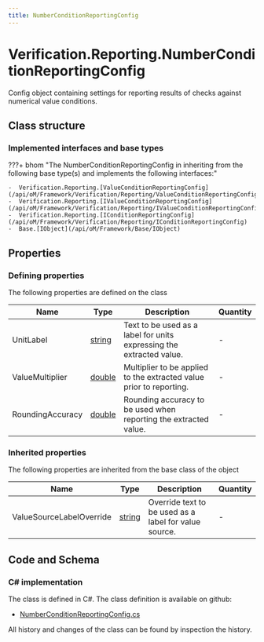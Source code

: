 ```yaml
---
title: NumberConditionReportingConfig
---
```


# Verification.Reporting.NumberConditionReportingConfig

Config object containing settings for reporting results of checks against numerical value conditions.

## Class structure

### Implemented interfaces and base types

???+ bhom "The NumberConditionReportingConfig in inheriting from the following base type(s) and implements the following interfaces:"

    -  Verification.Reporting.[ValueConditionReportingConfig](/api/oM/Framework/Verification/Reporting/ValueConditionReportingConfig)
    -  Verification.Reporting.[IValueConditionReportingConfig](/api/oM/Framework/Verification/Reporting/IValueConditionReportingConfig)
    -  Verification.Reporting.[IConditionReportingConfig](/api/oM/Framework/Verification/Reporting/IConditionReportingConfig)
    -  Base.[IObject](/api/oM/Framework/Base/IObject)


## Properties



### Defining properties

The following properties are defined on the class

| Name             | Type             | Description      | Quantity         |
|------------------|------------------|------------------|------------------|
| UnitLabel | [string](https://learn.microsoft.com/en-us/dotnet/api/System.String?view=netstandard-2.0) | Text to be used as a label for units expressing the extracted value. | - |
| ValueMultiplier | [double](https://learn.microsoft.com/en-us/dotnet/api/System.Double?view=netstandard-2.0) | Multiplier to be applied to the extracted value prior to reporting. | - |
| RoundingAccuracy | [double](https://learn.microsoft.com/en-us/dotnet/api/System.Double?view=netstandard-2.0) | Rounding accuracy to be used when reporting the extracted value. | - |


### Inherited properties
The following properties are inherited from the base class of the object

| Name             | Type             | Description      | Quantity         |
|------------------|------------------|------------------|------------------|
| ValueSourceLabelOverride | [string](https://learn.microsoft.com/en-us/dotnet/api/System.String?view=netstandard-2.0) | Override text to be used as a label for value source. | - |


## Code and Schema

### C# implementation

The class is defined in C#. The class definition is available on github:

- [NumberConditionReportingConfig.cs](https://github.com/BHoM/BHoM/blob/develop/Verification_oM/Reporting\NumberConditionReportingConfig.cs)

All history and changes of the class can be found by inspection the history.
